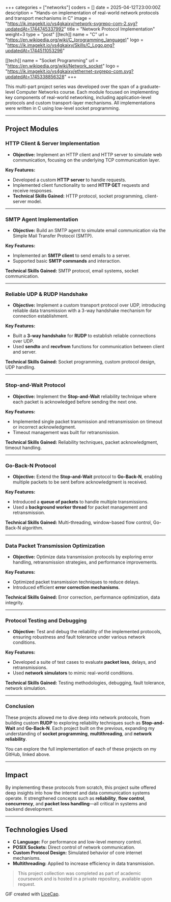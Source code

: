 +++
categories = ["networks"]
coders = []
date = 2025-04-12T23:00:00Z
description = "Hands-on implementation of real-world network protocols and transport mechanisms in C"
image = "https://ik.imagekit.io/ys4gkaixy/network-svgrepo-com-2.svg?updatedAt=1744745337992"
title = "Network Protocol Implementation"
weight=3
type = "post"
[[tech]]
name = "C"
url = "https://en.wikipedia.org/wiki/C_(programming_language)"
logo = "https://ik.imagekit.io/ys4gkaixy/Skills/C_Logo.png?updatedAt=1744511053296"

[[tech]]
name = "Socket Programming"
url = "https://en.wikipedia.org/wiki/Network_socket"
logo = "https://ik.imagekit.io/ys4gkaixy/ethernet-svgrepo-com.svg?updatedAt=1745338856328"
+++

This multi-part project series was developed over the span of a graduate-level Computer Networks course. Each module focused on implementing key components of real-world networking, including application-level protocols and custom transport-layer mechanisms. All implementations were written in C using low-level socket programming.

---

## Project Modules

### HTTP Client & Server Implementation

- **Objective:** Implement an HTTP client and HTTP server to simulate web communication, focusing on the underlying TCP communication layer.
  
**Key Features:**
- Developed a custom **HTTP server** to handle requests.
- Implemented client functionality to send **HTTP GET** requests and receive responses.
- **Technical Skills Gained:** HTTP protocol, socket programming, client-server model.

---

### SMTP Agent Implementation

- **Objective:** Build an SMTP agent to simulate email communication via the Simple Mail Transfer Protocol (SMTP).
  
**Key Features:**
- Implemented an **SMTP client** to send emails to a server.
- Supported basic **SMTP commands** and interaction.

**Technical Skills Gained:** SMTP protocol, email systems, socket communication.

---

### Reliable UDP & RUDP Handshake

- **Objective:** Implement a custom transport protocol over UDP, introducing reliable data transmission with a 3-way handshake mechanism for connection establishment.
  
**Key Features:**
- Built a **3-way handshake** for **RUDP** to establish reliable connections over UDP.
- Used **sendto** and **recvfrom** functions for communication between client and server.

**Technical Skills Gained:** Socket programming, custom protocol design, UDP handling.

---

### Stop-and-Wait Protocol

- **Objective:** Implement the **Stop-and-Wait** reliability technique where each packet is acknowledged before sending the next one.
  
**Key Features:**
- Implemented single packet transmission and retransmission on timeout or incorrect acknowledgment.
- Timeout management was built for retransmission.

**Technical Skills Gained:** Reliability techniques, packet acknowledgment, timeout handling.

---

### Go-Back-N Protocol

- **Objective:** Extend the **Stop-and-Wait** protocol to **Go-Back-N**, enabling multiple packets to be sent before acknowledgment is received.
  
**Key Features:**
- Introduced a **queue of packets** to handle multiple transmissions.
- Used a **background worker thread** for packet management and retransmission.

**Technical Skills Gained:** Multi-threading, window-based flow control, Go-Back-N algorithm.

---

### Data Packet Transmission Optimization

- **Objective:** Optimize data transmission protocols by exploring error handling, retransmission strategies, and performance improvements.
  
**Key Features:**
- Optimized packet transmission techniques to reduce delays.
- Introduced efficient **error correction mechanisms**.

**Technical Skills Gained:** Error correction, performance optimization, data integrity.

---

### Protocol Testing and Debugging

- **Objective:** Test and debug the reliability of the implemented protocols, ensuring robustness and fault tolerance under various network conditions.
  
**Key Features:**
- Developed a suite of test cases to evaluate **packet loss**, delays, and retransmissions.
- Used **network simulators** to mimic real-world conditions.

**Technical Skills Gained:** Testing methodologies, debugging, fault tolerance, network simulation.

---

### Conclusion

These projects allowed me to dive deep into network protocols, from building custom **RUDP** to exploring reliability techniques such as **Stop-and-Wait** and **Go-Back-N**. Each project built on the previous, expanding my understanding of **socket programming**, **multithreading**, and **network reliability**.

You can explore the full implementation of each of these projects on my GitHub, linked above.

---

## Impact

By implementing these protocols from scratch, this project suite offered deep insights into how the internet and data communication systems operate. It strengthened concepts such as **reliability**, **flow control**, **concurrency**, and **packet loss handling**—all critical in systems and backend development.

---

## Technologies Used

- **C Language:** For performance and low-level memory control.
- **POSIX Sockets:** Direct control of network communication.
- **Custom Protocol Design:** Simulated behavior of core internet mechanisms.
- **Multithreading:** Applied to increase efficiency in data transmission.

> This project collection was completed as part of academic coursework and is hosted in a private repository, available upon request.

GIF created with [LiceCap](http://www.cockos.com/licecap/).